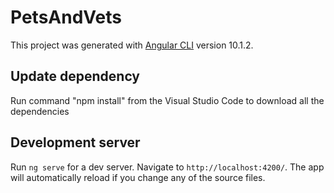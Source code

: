 # PetsAndVets

This project was generated with [Angular CLI](https://github.com/angular/angular-cli) version 10.1.2.

## Update dependency
Run command "npm install" from the Visual Studio Code to download all the dependencies

## Development server
Run `ng serve` for a dev server. Navigate to `http://localhost:4200/`. The app will automatically reload if you change any of the source files.






